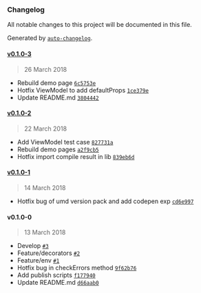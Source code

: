### Changelog
All notable changes to this project will be documented in this file.

Generated by [`auto-changelog`](https://github.com/CookPete/auto-changelog).

#### [v0.1.0-3](https://github.com/d9767192/model-decorator/compare/v0.1.0-2...v0.1.0-3)
> 26 March 2018
- Rebuild demo page [`6c5753e`](https://github.com/d9767192/model-decorator/commit/6c5753e8bcee541bfca63c1561b690eb65e89860)
- Hotfix ViewModel to add defaultProps [`1ce379e`](https://github.com/d9767192/model-decorator/commit/1ce379e9c4f90f6c228de63267e7cd304c26bf3a)
- Update README.md [`3804442`](https://github.com/d9767192/model-decorator/commit/3804442ad8b281689849093f086dcf6d1337cc8f)

#### [v0.1.0-2](https://github.com/d9767192/model-decorator/compare/v0.1.0-1...v0.1.0-2)
> 22 March 2018
- Add ViewModel test case [`827731a`](https://github.com/d9767192/model-decorator/commit/827731a069dfba17b79cd177ac4f34eea8216582)
- Rebuild demo pages [`a2f9cb5`](https://github.com/d9767192/model-decorator/commit/a2f9cb5fae7f3e89edaae24b7f66e1367e78f183)
- Hotfix import compile result in lib [`839eb6d`](https://github.com/d9767192/model-decorator/commit/839eb6d3cac8a0ec82d1c06eaee28ff1d5fd6627)

#### [v0.1.0-1](https://github.com/d9767192/model-decorator/compare/v0.1.0-0...v0.1.0-1)
> 14 March 2018
- Hotfix bug of umd version pack and add codepen exp [`cd6e997`](https://github.com/d9767192/model-decorator/commit/cd6e99783fc3de3f7629aff5d246815512b562bc)

#### v0.1.0-0
> 13 March 2018
- Develop [`#3`](https://github.com/d9767192/model-decorator/pull/3)
- Feature/decorators [`#2`](https://github.com/d9767192/model-decorator/pull/2)
- Feature/env [`#1`](https://github.com/d9767192/model-decorator/pull/1)
- Hotfix bug in checkErrors method [`9f62b76`](https://github.com/d9767192/model-decorator/commit/9f62b76dcf2264c6c2a0b0241aab6b2d863b5a5d)
- Add publish scripts [`f177940`](https://github.com/d9767192/model-decorator/commit/f17794087849df7ffb22ab4156dc2379feb67bc8)
- Update README.md [`d66aab0`](https://github.com/d9767192/model-decorator/commit/d66aab0d081d188cc31e5b9f7e71db1b2deeeb51)

